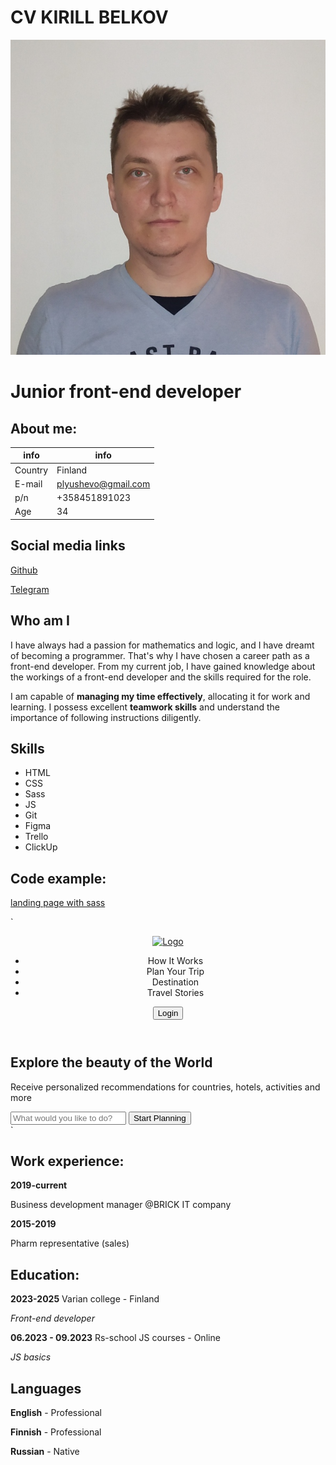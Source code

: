 # CV KIRILL BELKOV

![Kirill Belkov photo](./img/cropped-IMG_20211104_174744.jpg "Kirill Belkov")
# Junior front-end developer

## About me:
| info | info |
|-----------|---------|
|Country    |Finland|
|E-mail     |plyushevo@gmail.com|
|p/n        |+358451891023|
|Age        |34|

## Social media links

[Github](https://github.com/Plyushevo "github link")

[Telegram](t.me/plyushevo "telegram link")

## Who am I

I have always had a passion for mathematics and logic, and I have dreamt of becoming a programmer. That's why I have chosen a career path as a front-end developer. From my current job, I have gained knowledge about the workings of a front-end developer and the skills required for the role.

I am capable of **managing my time effectively**, allocating it for work and learning. I possess excellent **teamwork skills** and understand the importance of following instructions diligently.
## Skills

* HTML
* CSS
* Sass
* JS
* Git
* Figma
* Trello
* ClickUp
## Code example:
[landing page with sass](https://github.com/Plyushevo/Travel "school project for travel web-site")

`
<section class="preview">
    <header class="header">
        <div class="wrapper header__wrapper">
            <a href="#" class="logo"><img src="./img/logos/Logo.png" alt="Logo"></a>
            <nav class="header__navigation">
                <ul class="navigation">
                    <li class="navigation__link">How It Works</li>
                    <li class="navigation__link">Plan Your Trip</li>
                    <li class="navigation__link">Destination</li>
                    <li class="navigation__link">Travel Stories</li>
                </ul>
            </nav>
            <div class="header__button">
                <button class="button button_colored">Login</button>
            </div>
        </div>
    </header>
    <div class="wrapper preview__wrapper">
        <div class="preview__content">
            <h1>Explore the beauty of the World</h1>
            <p class="preview__paragraph">Receive personalized recommendations for countries, hotels, activities and more</p>
            <form class="preview__search-form">
                <input type="search" class="preview__search-form_field" placeholder="What would you like to do?">
                <button class="button  button_colored">Start Planning</button>
            </form>
        </div>
    </div>
</section>`

## Work experience:

**2019-current**

Business development manager @BRICK IT company


**2015-2019**

Pharm representative (sales)



## Education:
**2023-2025** Varian college - Finland

*Front-end developer*

**06.2023 - 09.2023** Rs-school JS courses - Online

*JS basics*

## Languages

**English** - Professional

**Finnish** - Professional

**Russian** - Native